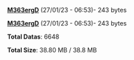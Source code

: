 [**M363ergD**](/data/M363ergD.txt) (27/01/23 - 06:53)- 243 bytes

[**M363ergD**](/data/M363ergD.txt) (27/01/23 - 06:53)- 243 bytes

**Total Datas**: 6648

**Total Size**: 38.80 MB / 38.8 MB